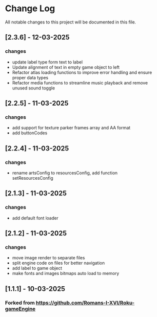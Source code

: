 # Change Log
All notable changes to this project will be documented in this file.

## [2.3.6] - 12-03-2025
### changes
- update label type form text to label
- Update alignment of text in empty game object to left
- Refactor atlas loading functions to improve error handling and ensure proper data types
- Refactor media functions to streamline music playback and remove unused sound toggle

## [2.2.5] - 11-03-2025
### changes
- add support for texture parker frames array and AA format
- add buttonCodes

## [2.2.4] - 11-03-2025
### changes
- rename artsConfig to resourcesConfig, add function setResourcesConfig

## [2.1.3] - 11-03-2025
### changes
- add default font loader

## [2.1.2] - 11-03-2025
### changes
- move image render to separate files
- split engine code on files for better navigation
- add label to game object
- make fonts and images bitmaps auto load to memory

## [1.1.1] - 10-03-2025
### Forked from https://github.com/Romans-I-XVI/Roku-gameEngine